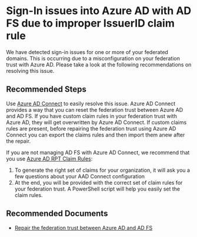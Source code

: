 <properties
	pageTitle="AD FS Sign-In Error - Issuer ID Claim Rule"
	description="This page describes the CRC for sign in errors due to improper AD FS IssuerID claim rule"
	infoBubbleText="Found recent login failures. See details on the right."
	service="Microsoft.Adfs"
	resource="Tenant"
	authors="madhavpatel6"
	ms.author="madpatel"
	displayOrder="1"
	articleId="adfs-invalid-issuerid-regex-mooncake"
	diagnosticScenario="ADFS - Invalid IssuerID Regex"
	selfHelpType="diagnostics"
	supportTopicIds=""
	resourceTags=""
	productPesIds=""
	cloudEnvironments="MoonCake"
/>

# Sign-In issues into Azure AD with AD FS due to improper IssuerID claim rule
<!--/issueDescription-->
We have detected sign-in issues for one or more of your federated domains. This is occurring due to a misconfiguration on your federation trust with Azure AD. Please take a look at the following recommendations on resolving this issue.
<!--/issueDescription-->

## **Recommended Steps**

Use [Azure AD Connect](https://docs.azure.cn/active-directory/hybrid/whatis-hybrid-identity) to easily resolve this issue. Azure AD Connect provides a way that you can reset the federation trust between Azure AD and AD FS. If you have custom claim rules in your federation trust with Azure AD, they will get overwritten by Azure AD Connect. If custom claims rules are present, before repairing the federation trust using Azure AD Connect you can export the claims rules and then import them anew after the repair.

If you are not managing AD FS with Azure AD Connect, we recommend that you use [Azure AD RPT Claim Rules](https://adfshelp.microsoft.com/AadTrustClaims/ClaimsGenerator):

1. To generate the right set of claims for your organization, it will ask you a few questions about your AAD Connect configuration
2. At the end, you will be provided with the correct set of claim rules for your federation trust. A PowerShell script will help you easily set the claim rules.

## **Recommended Documents**

* [Repair the federation trust between Azure AD and AD FS](https://docs.azure.cn/active-directory/hybrid/how-to-connect-fed-management)
